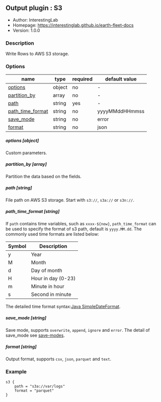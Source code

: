 ## Output plugin : S3

* Author: InterestingLab
* Homepage: https://interestinglab.github.io/earth-fleet-docs
* Version: 1.0.0

### Description

Write Rows to AWS S3 storage.

### Options

| name | type | required | default value |
| --- | --- | --- | --- |
| [options](#options-object) | object | no | - |
| [partition_by](#partition_by-array) | array | no | - |
| [path](#path-string) | string | yes | - |
| [path_time_format](#path_time_format-string) | string | no | yyyyMMddHHmmss |
| [save_mode](#save_mode-string) | string | no | error |
| [format](#format-string) | string | no | json |

##### options [object]

Custom parameters.

##### partition_by [array]

Partition the data based on the fields.

##### path [string]

File path on AWS S3 storage. Start with `s3://`, `s3a://` or `s3n://`.

##### path_time_format [string]

If `path` contains time variables, such as `xxxx-${now}`, `path_time_format` can be used to specify the format of s3 path, default is `yyyy.MM.dd`. The commonly used time formats are listed below:


| Symbol | Description |
| --- | --- |
| y | Year |
| M | Month |
| d | Day of month |
| H | Hour in day (0-23) |
| m | Minute in hour |
| s | Second in minute |

The detailed time format syntax:[Java SimpleDateFormat](https://docs.oracle.com/javase/tutorial/i18n/format/simpleDateFormat.html).

##### save_mode [string]

Save mode, supports `overwrite`, `append`, `ignore` and `error`. The detail of save_mode see [save-modes](http://spark.apache.org/docs/2.2.0/sql-programming-guide.html#save-modes).

##### format [string]

Output format, supports `csv`, `json`, `parquet` and `text`.


### Example

```
s3 {
    path = "s3a://var/logs"
    format = "parquet"
}
```
